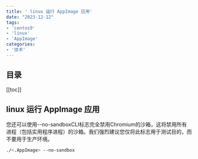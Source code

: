 ```yaml
---
title: ' linux 运行 AppImage 应用'
date: "2023-12-12"
tags:
- 'centos9'
- 'linux'
- 'AppImage'
categories:
- '技术'
---
```


## 目录
[[toc]]

##  linux 运行 AppImage 应用

您还可以使用--no-sandboxCLI标志完全禁用Chromium的沙箱，这将禁用所有进程（包括实用程序进程）的沙箱。我们强烈建议您仅将此标志用于测试目的，而不要用于生产环境。
``` bash
./<.AppImage> --no-sandbox  
```
 


